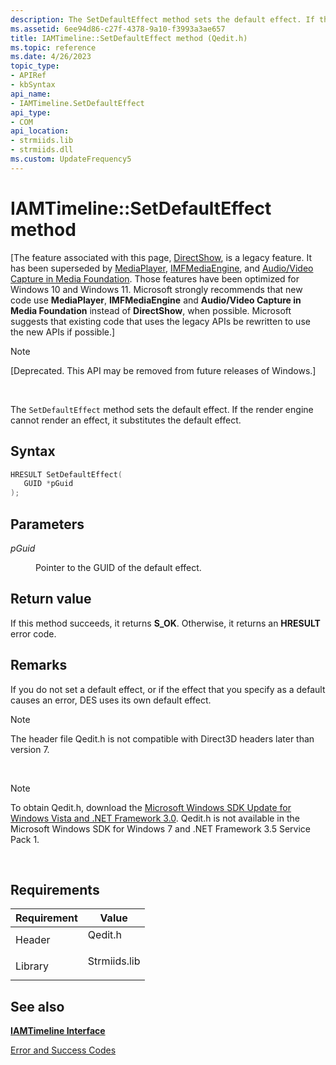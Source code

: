 ```yaml
---
description: The SetDefaultEffect method sets the default effect. If the render engine cannot render an effect, it substitutes the default effect.
ms.assetid: 6ee94d86-c27f-4378-9a10-f3993a3ae657
title: IAMTimeline::SetDefaultEffect method (Qedit.h)
ms.topic: reference
ms.date: 4/26/2023
topic_type: 
- APIRef
- kbSyntax
api_name: 
- IAMTimeline.SetDefaultEffect
api_type: 
- COM
api_location: 
- strmiids.lib
- strmiids.dll
ms.custom: UpdateFrequency5
---
```


# IAMTimeline::SetDefaultEffect method

\[The feature associated with this page, [DirectShow](/windows/win32/directshow/directshow), is a legacy feature. It has been superseded by [MediaPlayer](/uwp/api/Windows.Media.Playback.MediaPlayer), [IMFMediaEngine](/windows/win32/api/mfmediaengine/nn-mfmediaengine-imfmediaengine), and [Audio/Video Capture in Media Foundation](windows/win32/medfound/audio-video-capture-in-media-foundation). Those features have been optimized for Windows 10 and Windows 11. Microsoft strongly recommends that new code use **MediaPlayer**, **IMFMediaEngine** and **Audio/Video Capture in Media Foundation** instead of **DirectShow**, when possible. Microsoft suggests that existing code that uses the legacy APIs be rewritten to use the new APIs if possible.\]

> [!Note]  
> \[Deprecated. This API may be removed from future releases of Windows.\]

 

The `SetDefaultEffect` method sets the default effect. If the render engine cannot render an effect, it substitutes the default effect.

## Syntax


```C++
HRESULT SetDefaultEffect(
   GUID *pGuid
);
```



## Parameters

<dl> <dt>

*pGuid* 
</dt> <dd>

Pointer to the GUID of the default effect.

</dd> </dl>

## Return value

If this method succeeds, it returns **S\_OK**. Otherwise, it returns an **HRESULT** error code.

## Remarks

If you do not set a default effect, or if the effect that you specify as a default causes an error, DES uses its own default effect.

> [!Note]  
> The header file Qedit.h is not compatible with Direct3D headers later than version 7.

 

> [!Note]  
> To obtain Qedit.h, download the [Microsoft Windows SDK Update for Windows Vista and .NET Framework 3.0](https://msdn.microsoft.com/windowsvista/bb980924.aspx). Qedit.h is not available in the Microsoft Windows SDK for Windows 7 and .NET Framework 3.5 Service Pack 1.

 

## Requirements



| Requirement | Value |
|--------------------|-----------------------------------------------------------------------------------------|
| Header<br/>  | <dl> <dt>Qedit.h</dt> </dl>      |
| Library<br/> | <dl> <dt>Strmiids.lib</dt> </dl> |



## See also

<dl> <dt>

[**IAMTimeline Interface**](iamtimeline.md)
</dt> <dt>

[Error and Success Codes](error-and-success-codes.md)
</dt> </dl>

 

 




